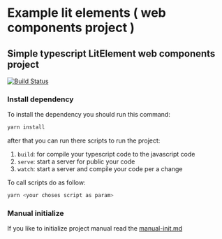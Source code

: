 # Example lit elements ( web components project )

## Simple typescript LitElement web components project

[![Build Status](https://travis-ci.org/joemccann/dillinger.svg?branch=master)](https://travis-ci.org/joemccann/dillinger)

### Install dependency

To install the dependency you should run this command:  

```bash
yarn install
```

after that you can run there scripts to run the project:

  1. `build`: for compile your typescript code to the javascript code
  2. `serve`: start a server for public your code  
  3. `watch`: start a server and compile your code per a change  

To call scripts do as follow:  

```bash
yarn <your choses script as param>
```

### Manual initialize

If you like to initialize project manual read the [manual-init.md](doc/manual-init.md)  
